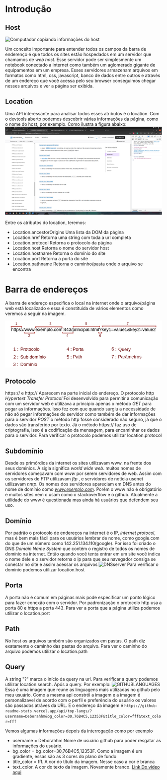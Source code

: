 # Introdução 

## Host 
![Computador copiando informações do host](https://media0.giphy.com/media/9igGG6KxpY0eY0Sr5u/giphy.gif?cid=ecf05e47iqjttkz0cm3y0eozvxohdp11woa6wqtg0lf1v6ly&rid=giphy.gif&ct=g)

Um conceito importante para entender todos os campos da barra de enderenço é que todos os sites estão hospedados em um servidor que chamamos de *web host*. Esse servidor pode ser simplesmente um notebook conectado a internet como também um aglomerado gigante de equipamentos em um empresa. Esses servidores armazenam arquivos em formatos como html, css, javascript, banco de dados entre outros e através de um endereço que você acessa pelo seu browser conseguimos chegar nesses arquivos e ver a página ser exibida. 

## Location 
Uma API interessante para analisar todos esses atributos é o location. Com o devtools aberto podemos descobrir várias informações da página, como o nome do host, por exemplo. Como ilustra a figura abaixo: 
![screenshotDoLocation](https://raw.githubusercontent.com/Deborahhm/Digital-College/main/barraDeEnderecos/images/Screenshot%20from%202022-09-25%2019-39-40.png)

Entre os atributos do location, teremos: 
- Location.ancestorOrigins
	Uma lista da DOM da página 
- Location.href
	Retorna uma string com toda a url completa 
- Location.protocol
	Retorna o protocolo da página 
- Location.host
	Retorna o nome do servidor host 
- Location.hostname
	Retorna o domínio do site 
- Location.port
	Retorna a porta do site
- Location.pathname
	Retorna o caminho/pasta onde o arquivo se encontra 
# Barra de endereços 

A barra de endereço especifica o local na internet onde o arquivo/página web está localizado e essa é constituída de vários elementos como veremos a seguir na imagem. 

![Barra de Ferramentas atributos](https://raw.githubusercontent.com/Deborahhm/Digital-College/main/barraDeEnderecos/images/URL.drawio.png)
	
## Protocolo 

https:// e http:// Aparecem na parte inicial do endereço. O protocolo http *Hypertext Transfer Protocol* Foi desenvolvido para permitir a comunicação com um servidor web e utilizava a príncipio apenas o método *GET* para pegar as informações. Isso fez com que quando surgiu a necessidade de não só pegar informações do servidor como também de dar informações para o servidor *POST* o método http fosse considerado não seguro, já que o dados são transferido por texto. Já o método https:// faz uso de criptografia, isso é a codificação da mensagem, para encaminhar os dados para o servidor. Para verificar o protocolo podemos utilizar location.protocol

## Subdomínio

Desde os primórdios da internet os sites utilizavam www. na frente dos seus dominios. A sigla significa *world wide web*. muitos nomes de servidores começavam com *www* por serem servidores de web. Assim com os servidores de FTP utilizavam *ftp* , e servidores de notícia usenet utilizavam *nntp*. Os nomes dos servidores apareciam em DNS antes do nome de domínio como *www.exemplo.com*. Porém o www não é obrigatório e muitos sites nem o usam como o stackoverflow e o github. Atualmente a utilidade do www é questionada mas ainda há usuários que defendem seu uso.

## Domínio 
Por padrão o protocolo de endereços na internet é o IP, *internet protocol*, mas é bem mais fácil para os usuários lembrar de nome, como google.com do que de um número como 142.251.134.110(google). Por isso foi criado o DNS *Domain Name System* que contém o registro de todos os nomes de domínio na internet. Então quando você tenta entrar em um site você indica o nome dele e o servidor retorna o ip para que seu navegador consiga se conectar no site e assim acessar os arquivos 
![DNSserver](https://pessoatech.com.br/wp-content/uploads/2020/02/DNS-Server.png)
Para verificar o dominio podemos utilizar location.host

## Porta
A porta não é comum em páginas mais pode especificar um ponto lógico para fazer conexão com o servidor. Por padronização o protocolo http usa a porta 80 e https a porta 443. Para ver a porta que a página utiliza podemos utilizar o location.port

## Path 

No host os arquivos também são organizados em pastas. O path diz exatamente o caminho das pastas do arquivo. Para ver o caminho do arquivo podemos utilizar o location.path

## Query 

A string "?" marca o início da query na url. Para verificar a query podemos utilizar location.search. Após a query. Por exemplo:
![GITHUBLANGUAGES](https://github-readme-stats.vercel.app/api/top-langs/?username=Deborahhm&bg_color=30,76B4C5,12353F&title_color=fff&text_color=fff)
Essa é uma imagem que reune as linguagens mais utilizadas no github pelo meu usuário. Como a mesma api constrói a imagem e a imagem é personalizavel de acordo com o perfil e preferência do usuário os valores são passados atráves da URL. E o endereço da imagem é 
`https://github-readme-stats.vercel.app/api/top-langs/?username=Deborahhm&bg_color=30,76B4C5,12353F&title_color=fff&text_color=fff`

Vemos algumas informações depois da interrogação como por exemplo 
- username = Deborahhm 
	Nome de usuário github para poder resgatar as informações do usuário.
- bg_color = bg_color=30,76B4C5,12353F. 
	Como a imagem é um gradiente, essas são as 3 cores do plano de fundo 
- title_color = fff. 
	A cor do título da imagem. Nesse caso a cor é branca 
- text_color. 
	A cor do texto da imagem. Novamente branco. 
<a href="https://drive.google.com/file/d/1ab552qfAf3TSs9VobjoSoR1b6N3OG16o/view?usp=sharing">Link Do vídeo aqui</a>